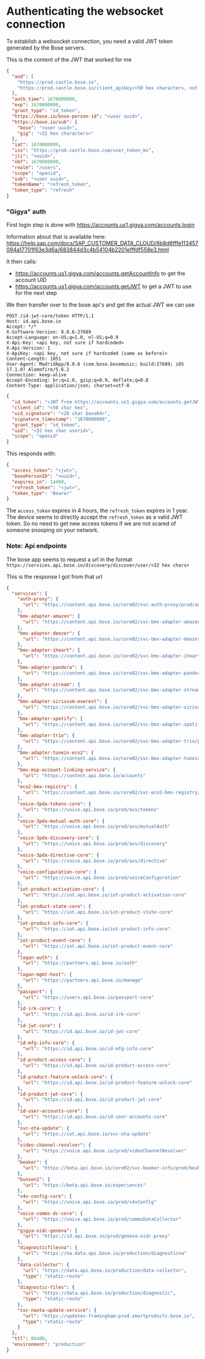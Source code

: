# Authenticating the websocket connection

To establish a websocket connection, you need a valid JWT token generated by the Bose servers.

This is the content of the JWT that worked for me

```json
{
  "aud": [
    "https://prod.castle.bose.io",
    "https://prod.castle.bose.io/client_apikey/<50 hex characters, not sure if unique or hardcoded>"
  ],
  "auth_time": 1670000000,
  "exp": 1670000000,
  "grant_type": "id_token",
  "https://bose.io/bose-person-id": "<user uuid>",
  "https://bose.io/sub": {
    "bose": "<user uuid>",
    "gig": "<32 hex characters>"
  },
  "iat": 1670000000,
  "iss": "https://prod.castle.bose.com/user_token_ms",
  "jti": "<uuid>",
  "nbf": 1670000000,
  "realm": "/users",
  "scope": "openid",
  "sub": "<user uuid>",
  "tokenName": "refresh_token",
  "token_type": "refresh"
}
```

### "Gigya" auth

First login step is done with https://accounts.us1.gigya.com/accounts.login

Information about that is available here: https://help.sap.com/docs/SAP_CUSTOMER_DATA_CLOUD/8b8d6fffe113457094a17701f63e3d6a/683844d3c4b54104b2201efffdf558e3.html

It then calls:

- https://accounts.us1.gigya.com/accounts.getAccountInfo to get the account UID
- https://accounts.us1.gigya.com/accounts.getJWT to get a JWT to use for the next step

We then transfer over to the bose api's and get the actual JWT we can use

```
POST /id-jwt-core/token HTTP/1.1
Host: id.api.bose.io
Accept: */*
X-Software-Version: 8.0.6-27689
Accept-Language: en-US;q=1.0, nl-US;q=0.9
X-Api-Key: <api key, not sure if hardcoded>
X-Api-Version: 1
X-ApiKey: <api key, not sure if hardcoded (same as before)>
Content-Length: 1051
User-Agent: MadridApp/8.0.6 (com.bose.bosemusic; build:27689; iOS 17.1.0) Alamofire/5.6.2
Connection: keep-alive
Accept-Encoding: br;q=1.0, gzip;q=0.9, deflate;q=0.8
Content-Type: application/json; charset=utf-8
```

```json
{
  "id_token": "<JWT from https://accounts.us1.gigya.com/accounts.getJWT",
  "client_id": "<50 char hex",
  "uid_signature": "<28 char base64>",
  "signature_timestamp": "1670000000",
  "grant_type": "id_token",
  "uid": "<32 hex char userid>",
  "scope": "openid"
}
```

This responds with:

```json
{
  "access_token": "<jwt>",
  "bosePersonID": "<uuid>",
  "expires_in": 14400,
  "refresh_token": "<jwt>",
  "token_type": "Bearer"
}
```

The `access_token` expires in 4 hours, the `refresh_token` expires in 1 year.
The device seems to directly accept the `refresh_token` as a valid JWT token. So no need to get new access tokens if we are not scared of someone snooping on your network.

### Note: Api endpoints

The bose app seems to request a url in the format `https://services.api.bose.io/discovery/discover/user/<32 hex chars>`

This is the response I got from that url

```json
{
  "services": {
    "auth-proxy": {
      "url": "https://content.api.bose.io/core02/svc-auth-proxy/prod/auth-proxy"
    },
    "bmx-adapter-amazon": {
      "url": "https://content.api.bose.io/core02/svc-bmx-adapter-amazon/prod/live-adapter"
    },
    "bmx-adapter-deezer": {
      "url": "https://content.api.bose.io/core02/svc-bmx-adapter-deezer/prod/live-adapter"
    },
    "bmx-adapter-iheart": {
      "url": "https://content.api.bose.io/core02/svc-bmx-adapter-iheart/prod/live-adapter"
    },
    "bmx-adapter-pandora": {
      "url": "https://content.api.bose.io/core02/svc-bmx-adapter-pandora/prod/live-adapter"
    },
    "bmx-adapter-stream": {
      "url": "https://content.api.bose.io/core02/svc-bmx-adapter-stream/prod/live-adapter"
    },
    "bmx-adapter-siriusxm-everest": {
      "url": "https://content.api.bose.io/core02/svc-bmx-adapter-siriusxm-everest/prod/live-adapter"
    },
    "bmx-adapter-spotify": {
      "url": "https://content.api.bose.io/core02/svc-bmx-adapter-spotify/prod/live-adapter"
    },
    "bmx-adapter-trio": {
      "url": "https://content.api.bose.io/core02/svc-bmx-adapter-trio/prod/live-adapter"
    },
    "bmx-adapter-tunein-eco2": {
      "url": "https://content.api.bose.io/core02/svc-bmx-adapter-tunein-eco2/prod/live-adapter"
    },
    "bmx-msp-account-linking-service": {
      "url": "https://content.api.bose.io/accounts"
    },
    "eco2-bmx-registry": {
      "url": "https://content.api.bose.io/core02/svc-eco2-bmx-registry/prod/live-registry"
    },
    "voice-3pda-tokens-core": {
      "url": "https://voice.api.bose.io/prod/avs/tokens"
    },
    "voice-3pda-mutual-auth-core": {
      "url": "https://voice.api.bose.io/prod/avs/mutualAuth"
    },
    "voice-3pda-discovery-core": {
      "url": "https://voice.api.bose.io/prod/avs/discovery"
    },
    "voice-3pda-directive-core": {
      "url": "https://voice.api.bose.io/prod/avs/directive"
    },
    "voice-configuration-core": {
      "url": "https://voice.api.bose.io/prod/voiceConfiguration"
    },
    "iot-product-activation-core": {
      "url": "https://iot.api.bose.io/iot-product-activation-core"
    },
    "iot-product-state-core": {
      "url": "https://iot.api.bose.io/iot-product-state-core"
    },
    "iot-product-info-core": {
      "url": "https://iot.api.bose.io/iot-product-info-core"
    },
    "iot-product-event-core": {
      "url": "https://iot.api.bose.io/iot-product-event-core"
    },
    "logan-auth": {
      "url": "https://partners.api.bose.io/auth"
    },
    "logan-mgmt-host": {
      "url": "https://partners.api.bose.io/manage"
    },
    "passport": {
      "url": "https://users.api.bose.io/passport-core"
    },
    "id-irk-core": {
      "url": "https://id.api.bose.io/id-irk-core"
    },
    "id-jwt-core": {
      "url": "https://id.api.bose.io/id-jwt-core"
    },
    "id-mfg-info-core": {
      "url": "https://id.api.bose.io/id-mfg-info-core"
    },
    "id-product-access-core": {
      "url": "https://id.api.bose.io/id-product-access-core"
    },
    "id-product-feature-unlock-core": {
      "url": "https://id.api.bose.io/id-product-feature-unlock-core"
    },
    "id-product-jwt-core": {
      "url": "https://id.api.bose.io/id-product-jwt-core"
    },
    "id-user-accounts-core": {
      "url": "https://id.api.bose.io/id-user-accounts-core"
    },
    "svc-ota-update": {
      "url": "https://iot.api.bose.io/svc-ota-update"
    },
    "video-channel-resolver": {
      "url": "https://voice.api.bose.io/prod/videoChannelResolver"
    },
    "beaker": {
      "url": "https://beta.api.bose.io/core02/svc-beaker-info/prod/beaker-info"
    },
    "bunsen2": {
      "url": "https://beta.api.bose.io/experiences"
    },
    "v4v-config-core": {
      "url": "https://voice.api.bose.io/prod/v4vConfig"
    },
    "voice-comms-dc-core": {
      "url": "https://voice.api.bose.io/prod/commsDataCollector"
    },
    "gigya-oidc-geneva": {
      "url": "https://id.api.bose.io/prod/geneva-oidc-proxy"
    },
    "diagnosticfilesna": {
      "url": "https://na.data.api.bose.io/production/diagnosticna"
    },
    "data-collector": {
      "url": "https://data.api.bose.io/production/data-collector",
      "type": "static-route"
    },
    "diagnostic-files": {
      "url": "https://data.api.bose.io/production/diagnostic",
      "type": "static-route"
    },
    "svc-naota-update-service": {
      "url": "https://updates-framingham-prod.smartproducts.bose.io",
      "type": "static-route"
    }
  },
  "ttl": 86400,
  "environment": "production"
}
```
